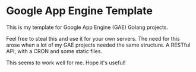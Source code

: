 # Google App Engine Template

This is my template for Google App Engine (GAE) Golang projects.

Feel free to steal this and use it for your own servers. 
The need for this arose when a lot of my GAE projects needed
the same structure. A RESTful API, with a CRON and some static files. 

This seems to work well for me. Hope it's useful!
